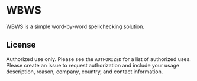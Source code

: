 # WBWS

WBWS is a simple word-by-word spellchecking solution.

## License

Authorized use only. Please see the `AUTHORIZED` for a list of authorized uses. Please create an issue to request authorization and include your usage description, reason, company, country, and contact information.
